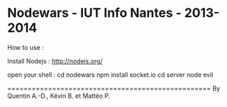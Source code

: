 Nodewars - IUT Info Nantes - 2013-2014
==================================================

How to use :

Install Nodejs : http://nodejs.org/

open your shell :
	cd nodewars
	npm install socket.io
	cd server
	node evil

==================================================
By Quentin A.-D., Kévin B. et Mattéo P.